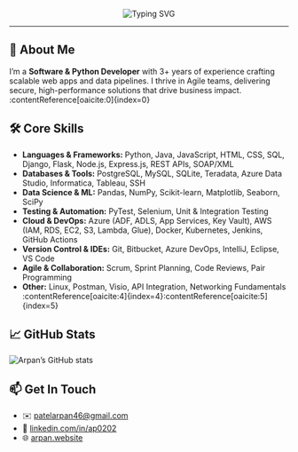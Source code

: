 <p align="center">
  <img src="https://readme-typing-svg.herokuapp.com?font=Montserrat&size=24&pause=1000&color=00BCD4&width=600&lines=👋+Hello!+I'm+Arpan+Patel;Software+%26+Python+Developer;Building+Cloud-Native+%26+AI+Solutions" alt="Typing SVG" />
</p>

---

## 💼 About Me
I’m a **Software & Python Developer** with 3+ years of experience crafting scalable web apps and data pipelines. I thrive in Agile teams, delivering secure, high-performance solutions that drive business impact. :contentReference[oaicite:0]{index=0}

## 🛠️ Core Skills
- **Languages & Frameworks:** Python, Java, JavaScript, HTML, CSS, SQL, Django, Flask, Node.js, Express.js, REST APIs, SOAP/XML  
- **Databases & Tools:** PostgreSQL, MySQL, SQLite, Teradata, Azure Data Studio, Informatica, Tableau, SSH  
- **Data Science & ML:** Pandas, NumPy, Scikit-learn, Matplotlib, Seaborn, SciPy  
- **Testing & Automation:** PyTest, Selenium, Unit & Integration Testing  
- **Cloud & DevOps:** Azure (ADF, ADLS, App Services, Key Vault), AWS (IAM, RDS, EC2, S3, Lambda, Glue), Docker, Kubernetes, Jenkins, GitHub Actions  
- **Version Control & IDEs:** Git, Bitbucket, Azure DevOps, IntelliJ, Eclipse, VS Code  
- **Agile & Collaboration:** Scrum, Sprint Planning, Code Reviews, Pair Programming  
- **Other:** Linux, Postman, Visio, API Integration, Networking Fundamentals :contentReference[oaicite:4]{index=4}:contentReference[oaicite:5]{index=5}

## 📈 GitHub Stats
![Arpan’s GitHub stats](https://github-readme-stats.vercel.app/api?username=arpan0298&show_icons=true&theme=radical)


## 📫 Get In Touch
- ✉️ patelarpan46@gmail.com  
- 🔗 [linkedin.com/in/ap0202](https://www.linkedin.com/in/ap0202)  
- 🌐 [arpan.website](https://patelarpan.framer.website/)
